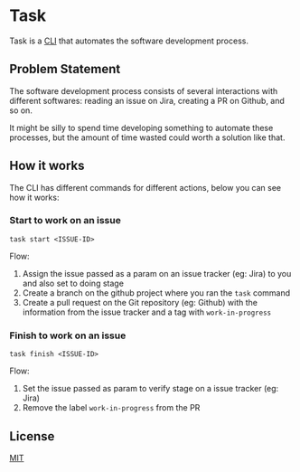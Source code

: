 # Task

Task is a [CLI](https://en.wikipedia.org/wiki/Command-line_interface) that automates the software development process.

## Problem Statement

The software development process consists of several interactions with different softwares: reading an issue on Jira, creating a PR on Github, and so on.

It might be silly to spend time developing something to automate these processes, but the amount of time wasted could worth a solution like that.

## How it works

The CLI has different commands for different actions, below you can see how it works:

### Start to work on an issue

```
task start <ISSUE-ID>
```

Flow:
1. Assign the issue passed as a param on an issue tracker (eg: Jira) to you and also set to doing stage
2. Create a branch on the github project where you ran the `task` command
3. Create a pull request on the Git repository (eg: Github) with the information from the issue tracker and a tag with `work-in-progress`

### Finish to work on an issue

```
task finish <ISSUE-ID>
```

Flow:
1. Set the issue passed as param to verify stage on a issue tracker (eg: Jira)
2. Remove the label `work-in-progress` from the PR

## License

[MIT](LICENSE)